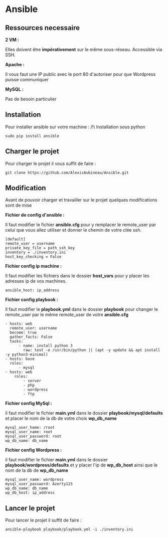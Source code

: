 # Ansible

## Ressources necessaire

**2 VM :**

Elles doivent être **impérativement** sur le même sous-réseau.
Accessible via SSH.

**Apache :**

Il vous faut une IP public avec le port 80 d'autoriser pour que Wordpress puisse communiquer

**MySQL :**

Pas de besoin particulier

## Installation

Pour installer ansible sur votre machine :
/!\ Installation sous python

    sudo pip install ansible

## Charger le projet
Pour charger le projet il vous suffit de faire :

    git clone https://github.com/AlexisAubineau/Ansible.git

## Modification
Avant de pouvoir charger et travailler sur le projet quelques modifications sont de mise

**Fichier de config d'ansible :**

Il faut modifier le fichier **ansible.cfg** pour y remplacer le remote_user par celui que vous allez utiliser et donner le chemin de votre clée ssh.
    
    [default]
	remote_user = username
	private_key_file = path_ssh_key
	inventory = ./inventory.ini
	host_key_checking = False

**Fichier config ip machine :**

Il faut modifier les fichiers dans le dossier **host_vars** pour y placer les adresses ip de vos machines.

	ansible_host: ip_address

**Fichier config playbook :**

Il faut modifier le **playbook.yml** dans le dossier **playbook** pour changer le remote_user par le même remote_user de votre **ansible.cfg**

	- hosts: web
	  remote_user: username
	  become: true
	  gather_facts: False
	  tasks:
		  - name: install python 3
		    raw: test -e /usr/bin/python || (apt -y update && apt install -y python3-minimal)
	- hosts: base
	  roles:
		  - mysql
	- hosts: web
		roles:
			- server
			- php
			- wordpress
			- ftp


**Fichier config MySql :**

il faut modifier le fichier **main.yml** dans le dossier **playbook/mysql/defaults** et placer le nom de la db de votre choix **wp_db_name**

	mysql_user_home: /root
	mysql_user_name: root
	mysql_user_password: root
	wp_db_name: db_name

**Fichier config Wordpress :**

il faut modifier le fichier **main.yml** dans le dossier **playbook/wordpress/defaults** et y placer l'ip de **wp_db_host** ainsi que le nom de la db de **wp_db_name**

	mysql_user_name: wordpress
	mysql_user_password: Azerty123
	wp_db_name: db_name
	wp_db_host: ip_address


## Lancer le projet
Pour lancer le projet il suffit de faire :

    ansible-playbook playbook/playbook.yml -i ./inventory.ini
